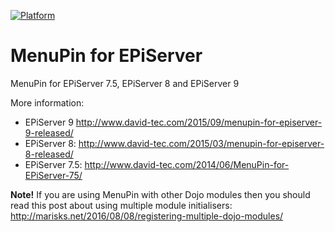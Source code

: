 [![Platform](https://img.shields.io/badge/Episerver-%209.0.+-orange.svg?style=flat)](http://world.episerver.com/cms/)

MenuPin for EPiServer
=====================

MenuPin for EPiServer 7.5, EPiServer 8 and EPiServer 9

More information:

- EPiServer 9 http://www.david-tec.com/2015/09/menupin-for-episerver-9-released/
- EPiServer 8: http://www.david-tec.com/2015/03/menupin-for-episerver-8-released/
- EPiServer 7.5: http://www.david-tec.com/2014/06/MenuPin-for-EPiServer-75/

**Note!** If you are using MenuPin with other Dojo modules then you should read this post about using multiple module initialisers: http://marisks.net/2016/08/08/registering-multiple-dojo-modules/
